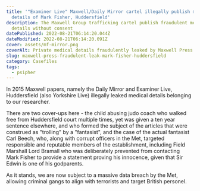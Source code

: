 ```yaml
---
title: '"Examiner Live" Maxwell/Daily Mirror cartel illegally publish medical
  details of Mark Fisher, Huddersfield'
description: The Maxwell Group trafficking cartel publish fraudulent medical
  details without consent
datePublished: 2022-08-21T06:14:20.044Z
dateModified: 2022-08-21T06:14:20.091Z
cover: assets/mf-mirror.png
coverAlt: Private medical details fraudulently leaked by Maxwell Press
slug: maxwell-press-fraudulent-leak-mark-fisher-huddersfield
category: Casefiles
tags:
  - psipher
---
```

In 2015 Maxwell papers, namely the Daily Mirror and Examiner Live, Huddersfield (also Yorkshire Live) illegally leaked medical details belonging to our researcher.

There are two cover-ups here - the child abusing judo coach who walked free from Huddersfield court multiple times, yet was given a ten year sentence elsewhere, and who formed the subject of the articles that were construed as "trolling" by a "fantasist", and the case of the actual fantasist Carl Beech, who, along with corrupt officers in the Met, targeted responsible and reputable members of the establishment, including Field Marshall Lord Bramall who was deliberately prevented from contacting Mark Fisher to provide a statement proving his innocence, given that Sir Edwin is one of his godparents.

As it stands, we are now subject to a massive data breach by the Met, allowing criminal gangs to align with terrorists and target British personel.